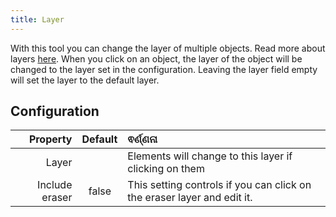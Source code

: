 ```yaml
---
title: Layer
---
```


With this tool you can change the layer of multiple objects. Read more about layers [here](../layers.md). When you click on an object, the layer of the object will be changed to the layer set in the configuration. Leaving the layer field empty will set the layer to the default layer.

## Configuration

|       Property | Default | ଵର୍ଣ୍ଣନା                                                                |
| --------------:|:-------:|:----------------------------------------------------------------------- |
|          Layer |         | Elements will change to this layer if clicking on them                  |
| Include eraser |  false  | This setting controls if you can click on the eraser layer and edit it. |
